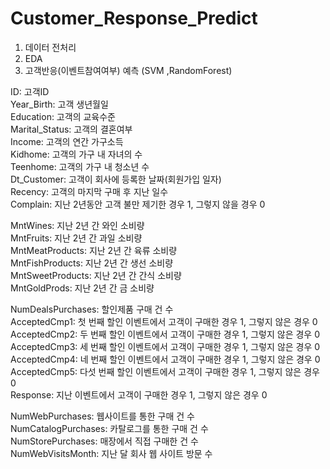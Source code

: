 # Customer_Response_Predict 
 1. 데이터 전처리
 2. EDA
 3. 고객반응(이벤트참여여부) 예측 (SVM ,RandomForest)

ID: 고객ID  
Year_Birth: 고객 생년월일  
Education: 고객의 교육수준  
Marital_Status: 고객의 결혼여부  
Income: 고객의 연간 가구소득  
Kidhome: 고객의 가구 내 자녀의 수  
Teenhome: 고객의 가구 내 청소년 수  
Dt_Customer: 고객이 회사에 등록한 날짜(회원가입 일자)  
Recency: 고객의 마지막 구매 후 지난 일수   
Complain: 지난 2년동안 고객 불만 제기한 경우 1, 그렇지 않을 경우 0  

MntWines: 지난 2년 간 와인 소비량  
MntFruits: 지난 2년 간 과일 소비량  
MntMeatProducts: 지난 2년 간 육류 소비량  
MntFishProducts: 지난 2년 간 생선 소비량  
MntSweetProducts: 지난 2년 간 간식 소비량  
MntGoldProds: 지난 2년 간 금 소비량  

NumDealsPurchases: 할인제품 구매 건 수  
AcceptedCmp1: 첫 번째 할인 이벤트에서 고객이 구매한 경우 1, 그렇지 않은 경우 0  
AcceptedCmp2: 두 번째 할인 이벤트에서 고객이 구매한 경우 1, 그렇지 않은 경우 0  
AcceptedCmp3: 세 번째 할인 이벤트에서 고객이 구매한 경우 1, 그렇지 않은 경우 0  
AcceptedCmp4: 네 번째 할인 이벤트에서 고객이 구매한 경우 1, 그렇지 않은 경우 0  
AcceptedCmp5: 다섯 번째 할인 이벤트에서 고객이 구매한 경우 1, 그렇지 않은 경우 0  
Response: 지난 이벤트에서 고객이 구매한 경우 1, 그렇지 않은 경우 0  

NumWebPurchases: 웹사이트를 통한 구매 건 수  
NumCatalogPurchases: 카탈로그를 통한 구매 건 수  
NumStorePurchases: 매장에서 직접 구매한 건 수  
NumWebVisitsMonth: 지난 달 회사 웹 사이트 방문 수  
